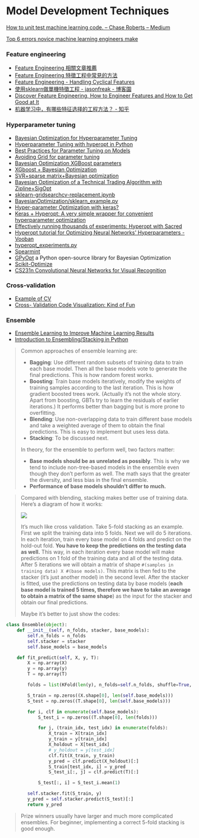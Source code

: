 # Model Development Techniques

[How to unit test machine learning code. – Chase Roberts – Medium](https://medium.com/@keeper6928/how-to-unit-test-machine-learning-code-57cf6fd81765)

[Top 6 errors novice machine learning engineers make](https://medium.com/ai³-theory-practice-business/top-6-errors-novice-machine-learning-engineers-make-e82273d394db)

### Feature engineering

* [Feature Engineering 相關文章推薦](https://medium.com/@drumrick/feature-engineering-%E7%9B%B8%E9%97%9C%E6%96%87%E7%AB%A0%E6%8E%A8%E8%96%A6-b4c2aaffe93d)
* [Feature Engineering 特徵工程中常見的方法](https://vinta.ws/code/feature-engineering.html)
* [Feature Engineering - Handling Cyclical Features](http://blog.davidkaleko.com/feature-engineering-cyclical-features.html)
* [使用sklearn做單機特徵工程 - jasonfreak - 博客園](http://www.cnblogs.com/jasonfreak/p/5448385.html)
* [Discover Feature Engineering, How to Engineer Features and How to Get Good at It](https://machinelearningmastery.com/discover-feature-engineering-how-to-engineer-features-and-how-to-get-good-at-it/)
* [机器学习中，有哪些特征选择的工程方法？ - 知乎](https://www.zhihu.com/question/28641663)

### Hyperparameter tuning

* [Bayesian Optimization for Hyperparameter Tuning](https://arimo.com/data-science/2016/bayesian-optimization-hyperparameter-tuning/)
* [Hyperparameter Tuning with hyperopt in Python](http://steventhornton.ca/hyperparameter-tuning-with-hyperopt-in-python/)
* [Best Practices for Parameter Tuning on Models](https://www.kaggle.com/c/bnp-paribas-cardif-claims-management/discussion/19083)
* [Avoiding Grid for parameter tuning](https://www.kaggle.com/c/allstate-claims-severity/discussion/24532)
* [Bayesian Optimization XGBoost parameters](https://www.kaggle.com/tilii7/bayesian-optimization-xgboost-parameters)
* [XGboost + Bayesian Optimization](https://www.kaggle.com/tilii7/xgboost-bayesian-optimization/code)
* [SVR+sparse matrix+Bayesian optimization](https://www.kaggle.com/tilii7/svr-sparse-matrix-bayesian-optimization/)
* [Bayesian Optimization of a Technical Trading Algorithm with Zipline+SigOpt](https://blog.quantopian.com/bayesian-optimization-of-a-technical-trading-algorithm-with-ziplinesigopt-2/)
* [sklearn-gridsearchcv-replacement.ipynb](https://github.com/scikit-optimize/scikit-optimize/blob/master/examples/sklearn-gridsearchcv-replacement.ipynb)
* [BayesianOptimization/sklearn\_example.py](https://github.com/fmfn/BayesianOptimization/blob/master/examples/sklearn_example.py)
* [Hyper-parameter Optimization with keras?](https://github.com/fchollet/keras/issues/1591)
* [Keras + Hyperopt: A very simple wrapper for convenient hyperparameter optimization](https://github.com/maxpumperla/hyperas)
* [Effectively running thousands of experiments: Hyperopt with Sacred](https://gab41.lab41.org/effectively-running-thousands-of-experiments-hyperopt-with-sacred-dfa53b50f1ec)
* [Hyperopt tutorial for Optimizing Neural Networks' Hyperparameters - Vooban](https://vooban.com/en/tips-articles-geek-stuff/hyperopt-tutorial-for-optimizing-neural-networks-hyperparameters/)
* [hyperopt\_experiments.py](https://github.com/Lab41/pythia/blob/master/experiments/hyperopt_experiments.py)
* [Spearmint](https://github.com/HIPS/Spearmint)
* [GPyOpt](https://sheffieldml.github.io/GPyOpt/) a Python open-source library for Bayesian Optimization
* [Scikit-Optimize](https://scikit-optimize.github.io/)
* [CS231n Convolutional Neural Networks for Visual Recognition](http://cs231n.github.io/neural-networks-3/#hyper)

### Cross-validation

* [Example of CV](https://www.kaggle.com/rspadim/off-example-of-cv/)
* [Cross- Validation Code Visualization: Kind of Fun](https://medium.com/towards-data-science/cross-validation-code-visualization-kind-of-fun-b9741baea1f8)

### Ensemble

* [Ensemble Learning to Improve Machine Learning Results](https://blog.statsbot.co/ensemble-learning-d1dcd548e936)
* [Introduction to Ensembling/Stacking in Python](https://www.kaggle.com/arthurtok/introduction-to-ensembling-stacking-in-python)

> Common approaches of ensemble learning are:
>
> * **Bagging**: Use different random subsets of training data to train each base model. Then all the base models vote to generate the final predictions. This is how random forest works.
> * **Boosting**: Train base models iteratively, modify the weights of training samples according to the last iteration. This is how gradient boosted trees work. \(Actually it’s not the whole story. Apart from boosting, GBTs try to learn the residuals of earlier iterations.\) It performs better than bagging but is more prone to overfitting.
> * **Blending**: Use non-overlapping data to train different base models and take a weighted average of them to obtain the final predictions. This is easy to implement but uses less data.
> * **Stacking**: To be discussed next.
>
> In theory, for the ensemble to perform well, two factors matter:
>
> * **Base models should be as unrelated as possibly**. This is why we tend to include non-tree-based models in the ensemble even though they don’t perform as well. The math says that the greater the diversity, and less bias in the final ensemble.
> * **Performance of base models shouldn’t differ to much.**

> Compared with blending, stacking makes better use of training data. Here’s a diagram of how it works:
>
> ![](http://7xlo8f.com1.z0.glb.clouddn.com/blog-diagram-stacking.jpg)
>
> It’s much like cross validation. Take 5-fold stacking as an example. First we split the training data into 5 folds. Next we will do 5 iterations. In each iteration, train every base model on 4 folds and predict on the hold-out fold. **You have to keep the predictions on the testing data as well.** This way, in each iteration every base model will make predictions on 1 fold of the training data and all of the testing data. After 5 iterations we will obtain a matrix of shape `#(samples in training data) X #(base models)`. This matrix is then fed to the stacker \(it’s just another model\) in the second level. After the stacker is fitted, use the predictions on testing data by base models \(**each base model is trained 5 times, therefore we have to take an average to obtain a matrix of the same shape**\) as the input for the stacker and obtain our final predictions.
>
> Maybe it’s better to just show the codes:

```python
class Ensemble(object):
    def __init__(self, n_folds, stacker, base_models):
        self.n_folds = n_folds
        self.stacker = stacker
        self.base_models = base_models

    def fit_predict(self, X, y, T):
        X = np.array(X)
        y = np.array(y)
        T = np.array(T)

        folds = list(KFold(len(y), n_folds=self.n_folds, shuffle=True, random_state=2016))

        S_train = np.zeros((X.shape[0], len(self.base_models)))
        S_test = np.zeros((T.shape[0], len(self.base_models)))

        for i, clf in enumerate(self.base_models):
            S_test_i = np.zeros((T.shape[0], len(folds)))

            for j, (train_idx, test_idx) in enumerate(folds):
                X_train = X[train_idx]
                y_train = y[train_idx]
                X_holdout = X[test_idx]
                # y_holdout = y[test_idx]
                clf.fit(X_train, y_train)
                y_pred = clf.predict(X_holdout)[:]
                S_train[test_idx, i] = y_pred
                S_test_i[:, j] = clf.predict(T)[:]

            S_test[:, i] = S_test_i.mean(1)

        self.stacker.fit(S_train, y)
        y_pred = self.stacker.predict(S_test)[:]
        return y_pred
```

> Prize winners usually have larger and much more complicated ensembles. For beginner, implementing a correct 5-fold stacking is good enough.

